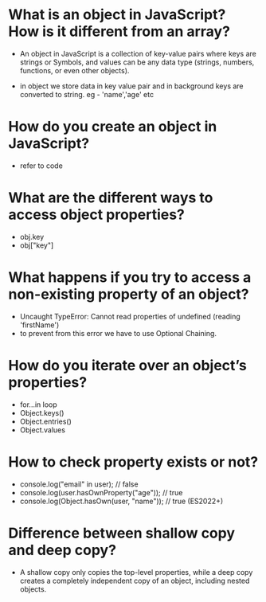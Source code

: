 # What is an object in JavaScript? How is it different from an array?

- An object in JavaScript is a collection of key-value pairs where keys are strings or Symbols, and values can be any data type (strings, numbers, functions, or even other objects).

- in object we store data in key value pair and in background keys are converted to string. eg - 'name','age' etc

# How do you create an object in JavaScript?

- refer to code

# What are the different ways to access object properties?

- obj.key
- obj["key"]

# What happens if you try to access a non-existing property of an object?

- Uncaught TypeError: Cannot read properties of undefined (reading 'firstName')
- to prevent from this error we have to use Optional Chaining.

# How do you iterate over an object’s properties?

- for...in loop
- Object.keys()
- Object.entries()
- Object.values

# How to check property exists or not?

- console.log("email" in user); // false
- console.log(user.hasOwnProperty("age")); // true
- console.log(Object.hasOwn(user, "name")); // true (ES2022+)

# Difference between shallow copy and deep copy?

- A shallow copy only copies the top-level properties, while a deep copy creates a completely independent copy of an object, including nested objects.

